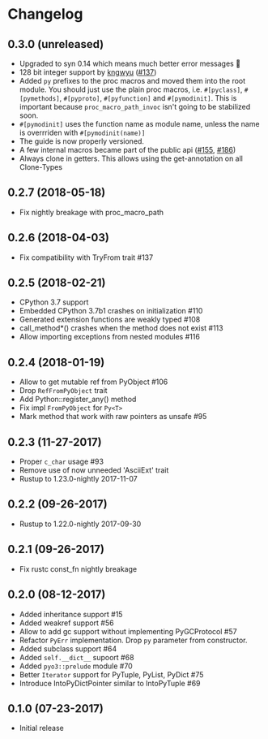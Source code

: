 # Changelog

## 0.3.0 (unreleased)

* Upgraded to syn 0.14 which means much better error messages :tada:
* 128 bit integer support by [kngwyu](https://github.com/kngwyu) ([#137](https://github.com/PyO3/pyo3/pull/173))
* Added `py` prefixes to the proc macros and moved them into the root module. You should just use the plain proc macros, i.e. `#[pyclass]`, `#[pymethods]`, `#[pyproto]`, `#[pyfunction]` and `#[pymodinit]`. This is important because `proc_macro_path_invoc` isn't going to be stabilized soon.
* `#[pymodinit]` uses the function name as module name, unless the name is overrriden with `#[pymodinit(name)]`
* The guide is now properly versioned.
* A few internal macros became part of the public api ([#155](https://github.com/PyO3/pyo3/pull/155), [#186](https://github.com/PyO3/pyo3/pull/186))
* Always clone in getters. This allows using the get-annotation on all Clone-Types

## 0.2.7 (2018-05-18)

* Fix nightly breakage with proc_macro_path

## 0.2.6 (2018-04-03)

* Fix compatibility with TryFrom trait #137

## 0.2.5 (2018-02-21)

* CPython 3.7 support
* Embedded CPython 3.7b1 crashes on initialization #110
* Generated extension functions are weakly typed #108
* call_method*() crashes when the method does not exist #113
* Allow importing exceptions from nested modules #116

## 0.2.4 (2018-01-19)

* Allow to get mutable ref from PyObject #106
* Drop `RefFromPyObject` trait
* Add Python::register_any() method
* Fix impl `FromPyObject` for `Py<T>`
* Mark method that work with raw pointers as unsafe #95


## 0.2.3 (11-27-2017)

* Proper `c_char` usage #93
* Remove use of now unneeded 'AsciiExt' trait
* Rustup to 1.23.0-nightly 2017-11-07

## 0.2.2 (09-26-2017)

* Rustup to 1.22.0-nightly 2017-09-30

## 0.2.1 (09-26-2017)

* Fix rustc const_fn nightly breakage

## 0.2.0 (08-12-2017)

* Added inheritance support #15
* Added weakref support #56
* Allow to add gc support without implementing PyGCProtocol #57
* Refactor `PyErr` implementation. Drop `py` parameter from constructor.
* Added subclass support #64
* Added `self.__dict__` supoort #68
* Added `pyo3::prelude` module #70
* Better `Iterator` support for PyTuple, PyList, PyDict #75
* Introduce IntoPyDictPointer similar to IntoPyTuple #69

## 0.1.0 (07-23-2017)

* Initial release
